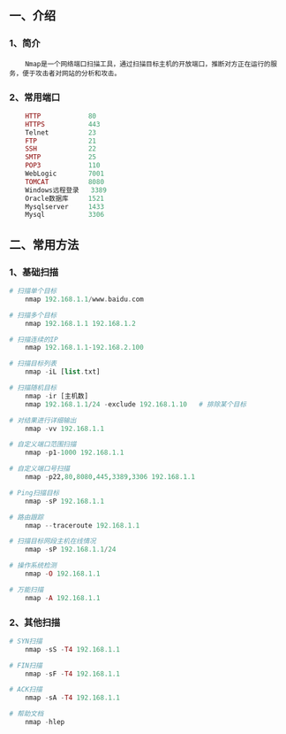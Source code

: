 ## 一、介绍

### 1、简介

```
	Nmap是一个网络端口扫描工具，通过扫描目标主机的开放端口，推断对方正在运行的服务，便于攻击者对网站的分析和攻击。
```

### 2、常用端口

```php
	HTTP			80
	HTTPS			443
	Telnet			23
	FTP				21
	SSH				22
	SMTP			25
	POP3			110
	WebLogic		7001
	TOMCAT			8080
	Windows远程登录	  3389
	Oracle数据库	  1521
	Mysqlserver		1433
	Mysql			3306
```



## 二、常用方法

### 1、基础扫描

```php
# 扫描单个目标
	nmap 192.168.1.1/www.baidu.com
```

```php
# 扫描多个目标
	nmap 192.168.1.1 192.168.1.2
```

```php
# 扫描连续的IP
	nmap 192.168.1.1-192.168.2.100
```

```php
# 扫描目标列表
	nmap -iL [list.txt]
```

```php
# 扫描随机目标
	nmap -ir [主机数]
	nmap 192.168.1.1/24 -exclude 192.168.1.10	# 排除某个目标
```

```php
# 对结果进行详细输出
	nmap -vv 192.168.1.1
```

```php
# 自定义端口范围扫描
	nmap -p1-1000 192.168.1.1
```

```php
# 自定义端口号扫描
	nmap -p22,80,8080,445,3389,3306 192.168.1.1
```

```php
# Ping扫描目标
	nmap -sP 192.168.1.1
```

```php
# 路由跟踪
	nmap --traceroute 192.168.1.1
```

```php
# 扫描目标网段主机在线情况
	nmap -sP 192.168.1.1/24
```

```php
# 操作系统检测
	nmap -O 192.168.1.1
```

```php
# 万能扫描
	nmap -A 192.168.1.1
```



### 2、其他扫描

```php
# SYN扫描
	nmap -sS -T4 192.168.1.1
```

```php
# FIN扫描
	nmap -sF -T4 192.168.1.1
```

```php
# ACK扫描
	nmap -sA -T4 192.168.1.1
```

```php
# 帮助文档
	nmap -hlep
```

